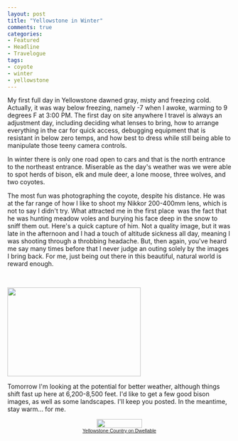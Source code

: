 ```yaml
---
layout: post
title: "Yellowstone in Winter"
comments: true
categories:
- Featured
- Headline
- Travelogue
tags:
- coyote
- winter
- yellowstone
---
```

My first full day in Yellowstone dawned gray, misty and freezing cold. Actually, it was way below freezing, namely -7 when I awoke, warming to 9 degrees F at 3:00 PM. The first day on site anywhere I travel is always an adjustment day, including deciding what lenses to bring, how to arrange everything in the car for quick access, debugging equipment that is resistant in below zero temps, and how best to dress while still being able to manipulate those teeny camera controls.

In winter there is only one road open to cars and that is the north entrance to the northeast entrance. Miserable as the day's weather was we were able to spot herds of bison, elk and mule deer, a lone moose, three wolves, and two coyotes.

The most fun was photographing the coyote, despite his distance. He was at the far range of how I like to shoot my Nikkor 200-400mm lens, which is not to say I didn't try. What attracted me in the first place  was the fact that he was hunting meadow voles and burying his face deep in the snow to sniff them out. Here's a quick capture of him. Not a quality image, but it was late in the afternoon and I had a touch of altitude sickness all day, meaning I was shooting through a throbbing headache. But, then again, you've heard me say many times before that I never judge an outing solely by the images I bring back. For me, just being out there in this beautiful, natural world is reward enough.

 

<a href="http://blog.lesterpickerphoto.com/wp-content/uploads/2013/01/DSC_4746-Edit.jpg"><img class="alignnone size-medium wp-image-2535" title="DSC_4746-Edit" src="http://blog.lesterpickerphoto.com/wp-content/uploads/2013/01/DSC_4746-Edit-300x200.jpg" alt="" width="300" height="200"></a>

Tomorrow I'm looking at the potential for better weather, although things shift fast up here at 6,200-8,500 feet. I'd like to get a few good bison images, as well as some landscapes. I'll keep you posted. In the meantime, stay warm... for me.

<div style='text-align:center;font-size:11px;font-family:arial;font-weight:normal;margin:10px;padding:0;line-height:normal'><a href='http://www.dwellable.com/a/3608/Montana/Yellowstone-Country/Vacation-Rentals' style='border:none'><img src='http://www.dwellable.com/dwellback/3608.jpg' style='width:102px;height:20px;border:none;margin:0;padding:0'><br>Yellowstone Country on Dwellable</a></div>

 